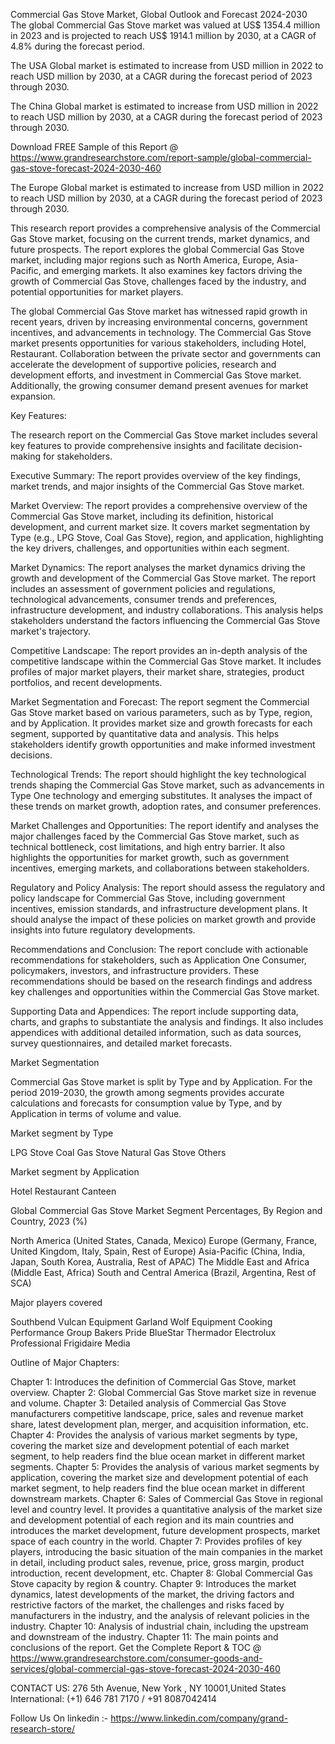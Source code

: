 Commercial Gas Stove Market, Global Outlook and Forecast 2024-2030
The global Commercial Gas Stove market was valued at US$ 1354.4 million in 2023 and is projected to reach US$ 1914.1 million by 2030, at a CAGR of 4.8% during the forecast period.

The USA Global market is estimated to increase from USD million in 2022 to reach USD million by 2030, at a CAGR during the forecast period of 2023 through 2030.

The China Global market is estimated to increase from USD million in 2022 to reach USD million by 2030, at a CAGR during the forecast period of 2023 through 2030.

Download FREE Sample of this Report @ https://www.grandresearchstore.com/report-sample/global-commercial-gas-stove-forecast-2024-2030-460

The Europe Global market is estimated to increase from USD million in 2022 to reach USD million by 2030, at a CAGR during the forecast period of 2023 through 2030.

This research report provides a comprehensive analysis of the Commercial Gas Stove market, focusing on the current trends, market dynamics, and future prospects. The report explores the global Commercial Gas Stove market, including major regions such as North America, Europe, Asia-Pacific, and emerging markets. It also examines key factors driving the growth of Commercial Gas Stove, challenges faced by the industry, and potential opportunities for market players.

The global Commercial Gas Stove market has witnessed rapid growth in recent years, driven by increasing environmental concerns, government incentives, and advancements in technology. The Commercial Gas Stove market presents opportunities for various stakeholders, including Hotel, Restaurant. Collaboration between the private sector and governments can accelerate the development of supportive policies, research and development efforts, and investment in Commercial Gas Stove market. Additionally, the growing consumer demand present avenues for market expansion.

Key Features:

The research report on the Commercial Gas Stove market includes several key features to provide comprehensive insights and facilitate decision-making for stakeholders.

Executive Summary: The report provides overview of the key findings, market trends, and major insights of the Commercial Gas Stove market.

Market Overview: The report provides a comprehensive overview of the Commercial Gas Stove market, including its definition, historical development, and current market size. It covers market segmentation by Type (e.g., LPG Stove, Coal Gas Stove), region, and application, highlighting the key drivers, challenges, and opportunities within each segment.

Market Dynamics: The report analyses the market dynamics driving the growth and development of the Commercial Gas Stove market. The report includes an assessment of government policies and regulations, technological advancements, consumer trends and preferences, infrastructure development, and industry collaborations. This analysis helps stakeholders understand the factors influencing the Commercial Gas Stove market's trajectory.

Competitive Landscape: The report provides an in-depth analysis of the competitive landscape within the Commercial Gas Stove market. It includes profiles of major market players, their market share, strategies, product portfolios, and recent developments.

Market Segmentation and Forecast: The report segment the Commercial Gas Stove market based on various parameters, such as by Type, region, and by Application. It provides market size and growth forecasts for each segment, supported by quantitative data and analysis. This helps stakeholders identify growth opportunities and make informed investment decisions.

Technological Trends: The report should highlight the key technological trends shaping the Commercial Gas Stove market, such as advancements in Type One technology and emerging substitutes. It analyses the impact of these trends on market growth, adoption rates, and consumer preferences.

Market Challenges and Opportunities: The report identify and analyses the major challenges faced by the Commercial Gas Stove market, such as technical bottleneck, cost limitations, and high entry barrier. It also highlights the opportunities for market growth, such as government incentives, emerging markets, and collaborations between stakeholders.

Regulatory and Policy Analysis: The report should assess the regulatory and policy landscape for Commercial Gas Stove, including government incentives, emission standards, and infrastructure development plans. It should analyse the impact of these policies on market growth and provide insights into future regulatory developments.

Recommendations and Conclusion: The report conclude with actionable recommendations for stakeholders, such as Application One Consumer, policymakers, investors, and infrastructure providers. These recommendations should be based on the research findings and address key challenges and opportunities within the Commercial Gas Stove market.

Supporting Data and Appendices: The report include supporting data, charts, and graphs to substantiate the analysis and findings. It also includes appendices with additional detailed information, such as data sources, survey questionnaires, and detailed market forecasts.

Market Segmentation

Commercial Gas Stove market is split by Type and by Application. For the period 2019-2030, the growth among segments provides accurate calculations and forecasts for consumption value by Type, and by Application in terms of volume and value.

Market segment by Type

LPG Stove
Coal Gas Stove
Natural Gas Stove
Others

Market segment by Application

Hotel
Restaurant
Canteen

Global Commercial Gas Stove Market Segment Percentages, By Region and Country, 2023 (%)

North America (United States, Canada, Mexico)
Europe (Germany, France, United Kingdom, Italy, Spain, Rest of Europe)
Asia-Pacific (China, India, Japan, South Korea, Australia, Rest of APAC)
The Middle East and Africa (Middle East, Africa)
South and Central America (Brazil, Argentina, Rest of SCA)

Major players covered

Southbend
Vulcan Equipment
Garland
Wolf Equipment
Cooking Performance Group
Bakers Pride
BlueStar
Thermador
Electrolux Professional
Frigidaire
Media

Outline of Major Chapters:

Chapter 1: Introduces the definition of Commercial Gas Stove, market overview.
Chapter 2: Global Commercial Gas Stove market size in revenue and volume.
Chapter 3: Detailed analysis of Commercial Gas Stove manufacturers competitive landscape, price, sales and revenue market share, latest development plan, merger, and acquisition information, etc.
Chapter 4: Provides the analysis of various market segments by type, covering the market size and development potential of each market segment, to help readers find the blue ocean market in different market segments.
Chapter 5: Provides the analysis of various market segments by application, covering the market size and development potential of each market segment, to help readers find the blue ocean market in different downstream markets.
Chapter 6: Sales of Commercial Gas Stove in regional level and country level. It provides a quantitative analysis of the market size and development potential of each region and its main countries and introduces the market development, future development prospects, market space of each country in the world.
Chapter 7: Provides profiles of key players, introducing the basic situation of the main companies in the market in detail, including product sales, revenue, price, gross margin, product introduction, recent development, etc.
Chapter 8: Global Commercial Gas Stove capacity by region & country.
Chapter 9: Introduces the market dynamics, latest developments of the market, the driving factors and restrictive factors of the market, the challenges and risks faced by manufacturers in the industry, and the analysis of relevant policies in the industry.
Chapter 10: Analysis of industrial chain, including the upstream and downstream of the industry.
Chapter 11: The main points and conclusions of the report.
Get the Complete Report & TOC @ https://www.grandresearchstore.com/consumer-goods-and-services/global-commercial-gas-stove-forecast-2024-2030-460

CONTACT US:
276 5th Avenue, New York , NY 10001,United States
International: (+1) 646 781 7170 / +91 8087042414

Follow Us On linkedin :- https://www.linkedin.com/company/grand-research-store/
